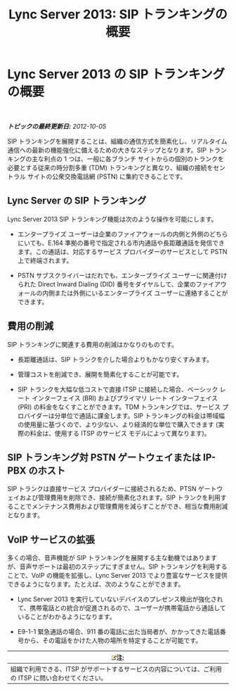 ﻿---
title: 'Lync Server 2013: SIP トランキングの概要'
TOCTitle: SIP トランキングの概要
ms:assetid: 204f2c21-436f-4b2d-93ea-d6db98fa2952
ms:mtpsurl: https://technet.microsoft.com/ja-jp/library/Gg398285(v=OCS.15)
ms:contentKeyID: 48271478
ms.date: 05/19/2016
mtps_version: v=OCS.15
ms.translationtype: HT
---

# Lync Server 2013 の SIP トランキングの概要

 

_**トピックの最終更新日:** 2012-10-05_

SIP トランキングを展開することは、組織の通信方式を簡素化し、リアルタイム通信への最新の機能強化に備えるための大きなステップとなります。SIP トランキングの主な利点の 1 つは、一般に各ブランチ サイトからの個別のトランクを必要とする従来の時分割多重 (TDM) トランキングと異なり、組織の接続をセントラル サイトの公衆交換電話網 (PSTN) に集約できることです。

## Lync Server の SIP トランキング

Lync Server 2013 SIP トランキング機能は次のような操作を可能にします。

  - エンタープライズ ユーザーは企業のファイアウォールの内側と外側のどちらにいても、E.164 準拠の番号で指定される市内通話や長距離通話を発信できます。この通話は、対応するサービス プロバイダーのサービスとして PSTN 上で終端されます。

  - PSTN サブスクライバーはだれでも、エンタープライズ ユーザーに関連付けられた Direct Inward Dialing (DID) 番号をダイヤルして、企業のファイアウォールの内側または外側にいるエンタープライズ ユーザーに連絡することができます。

## 費用の削減

SIP トランキングに関連する費用の削減はかなりのものです。

  - 長距離通話は、SIP トランクを介した場合よりもかなり安くすみます。

  - 管理コストを削減でき、展開を簡素化することが可能です。

  - SIP トランクを大幅な低コストで直接 ITSP に接続した場合、ベーシック レート インターフェイス (BRI) およびプライマリ レート インターフェイス (PRI) の料金をなくすことができます。TDM トランキングでは、サービス プロバイダーは分単位で通話に課金します。SIP トランキングの料金は帯域幅の使用量に基づくので、より少ない、より経済的な単位で購入できます (実際の料金は、使用する ITSP のサービス モデルによって異なります)。

## SIP トランキング対 PSTN ゲートウェイまたは IP-PBX のホスト

SIP トランクは直接サービス プロバイダーに接続されるため、PTSN ゲートウェイおよび管理費用を削除でき、接続が簡素化されます。SIP トランクを利用することでメンテナンス費用および管理費用を減らすことができ、相当な費用削減となります。

## VoIP サービスの拡張

多くの場合、音声機能が SIP トランキングを展開する主な動機ではありますが、音声サポートは最初のステップにすぎません。SIP トランキングを利用することで、VoIP の機能を拡張し、Lync Server 2013 でより豊富なサービスを提供できるようになります。たとえば、次のようなことができます。

  - Lync Server 2013 を実行していないデバイスのプレゼンス検出が強化されて、携帯電話との統合が促進されるので、ユーザーが携帯電話から通話していることがわかるようになります。

  - E9-1-1 緊急通話の場合、911 番の電話に出た当局者が、かかってきた電話番号から、その電話をかけた人物の場所を特定することが可能です。

<table>
<thead>
<tr class="header">
<th><img src="images/Gg412781.note(OCS.15).gif" title="note" alt="note" />注:</th>
</tr>
</thead>
<tbody>
<tr class="odd">
<td>組織で利用できる、ITSP がサポートするサービスの内容については、ご利用の ITSP に問い合わせてください。</td>
</tr>
</tbody>
</table>


